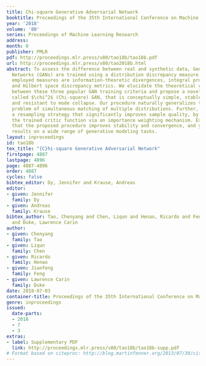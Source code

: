 ```yaml
---
title: Chi-square Generative Adversarial Network
booktitle: Proceedings of the 35th International Conference on Machine Learning
year: '2018'
volume: '80'
series: Proceedings of Machine Learning Research
address: 
month: 0
publisher: PMLR
pdf: http://proceedings.mlr.press/v80/tao18b/tao18b.pdf
url: http://proceedings.mlr.press/v80/tao2018b.html
abstract: To assess the difference between real and synthetic data, Generative Adversarial
  Networks (GANs) are trained using a distribution discrepancy measure. Three widely
  employed measures are information-theoretic divergences, integral probability metrics,
  and Hilbert space discrepancy metrics. We elucidate the theoretical connections
  between these three popular GAN training criteria and propose a novel procedure,
  called $\chi^2$ (Chi-square) GAN, that is conceptually simple, stable at training
  and resistant to mode collapse. Our procedure naturally generalizes to address the
  problem of simultaneous matching of multiple distributions. Further, we propose
  a resampling strategy that significantly improves sample quality, by repurposing
  the trained critic function via an importance weighting mechanism. Experiments show
  that the proposed procedure improves stability and convergence, and yields state-of-art
  results on a wide range of generative modeling tasks.
layout: inproceedings
id: tao18b
tex_title: "{C}hi-square Generative Adversarial Network"
firstpage: 4887
lastpage: 4896
page: 4887-4896
order: 4887
cycles: false
bibtex_editor: Dy, Jennifer and Krause, Andreas
editor:
- given: Jennifer
  family: Dy
- given: Andreas
  family: Krause
bibtex_author: Tao, Chenyang and Chen, Liqun and Henao, Ricardo and Feng, Jianfeng
  and Duke, Lawrence Carin
author:
- given: Chenyang
  family: Tao
- given: Liqun
  family: Chen
- given: Ricardo
  family: Henao
- given: Jianfeng
  family: Feng
- given: Lawrence Carin
  family: Duke
date: 2018-07-03
container-title: Proceedings of the 35th International Conference on Machine Learning
genre: inproceedings
issued:
  date-parts:
  - 2018
  - 7
  - 3
extras:
- label: Supplementary PDF
  link: http://proceedings.mlr.press/v80/tao18b/tao18b-supp.pdf
# Format based on citeproc: http://blog.martinfenner.org/2013/07/30/citeproc-yaml-for-bibliographies/
---
```

